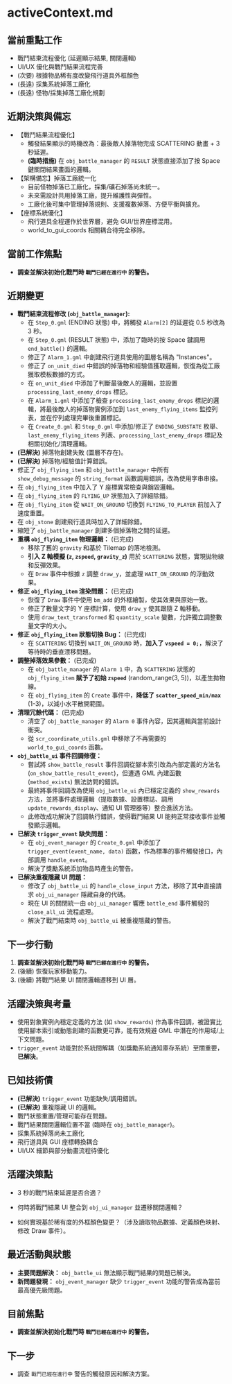# activeContext.md

## 當前重點工作
- 戰鬥結束流程優化 (延遲顯示結果, 關閉邏輯)
- UI/UX 優化與戰鬥結果流程完善
- (次要) 根據物品稀有度改變飛行道具外框顏色
- (長遠) 採集系統掉落工廠化
- (長遠) 怪物/採集掉落工廠化規劃

## 近期決策與備忘
- 【戰鬥結果流程優化】
    - 觸發結果顯示的時機改為：最後敵人掉落物完成 SCATTERING 動畫 + 3 秒延遲。
    - **(臨時措施)** 在 `obj_battle_manager` 的 `RESULT` 狀態直接添加了按 Space 鍵關閉結果畫面的邏輯。
- 【架構備忘】掉落工廠統一化
  - 目前怪物掉落已工廠化，採集/礦石掉落尚未統一。
  - 未來需設計共用掉落工廠，提升維護性與彈性。
  - 工廠化後可集中管理掉落規則、支援複數掉落、方便平衡與擴充。
- 【座標系統優化】
  - 飛行道具全程運作於世界層，避免 GUI/世界座標混用。
  - world_to_gui_coords 相關耦合待完全移除。

## 當前工作焦點
- **調查並解決初始化戰鬥時 `戰鬥已經在進行中` 的警告。**

## 近期變更
- **戰鬥結束流程修改 (`obj_battle_manager`):**
    - 在 `Step_0.gml` (ENDING 狀態) 中，將觸發 `Alarm[2]` 的延遲從 0.5 秒改為 3 秒。
    - 在 `Step_0.gml` (RESULT 狀態) 中，添加了臨時的按 Space 鍵調用 `end_battle()` 的邏輯。
    - 修正了 `Alarm_1.gml` 中創建飛行道具使用的圖層名稱為 "Instances"。
    - 修正了 `on_unit_died` 中錯誤的掉落物和經驗值獲取邏輯，恢復為從工廠獲取模板數據的方式。
    - 在 `on_unit_died` 中添加了判斷最後敵人的邏輯，並設置 `processing_last_enemy_drops` 標記。
    - 在 `Alarm_1.gml` 中添加了檢查 `processing_last_enemy_drops` 標記的邏輯，將最後敵人的掉落物實例添加到 `last_enemy_flying_items` 監控列表，並在佇列處理完畢後重置標記。
    - 在 `Create_0.gml` 和 `Step_0.gml` 中添加/修正了 `ENDING_SUBSTATE` 枚舉、`last_enemy_flying_items` 列表、`processing_last_enemy_drops` 標記及相關初始化/清理邏輯。
- **(已解決)** 掉落物創建失敗 (圖層不存在)。
- **(已解決)** 掉落物/經驗值計算錯誤。
- 修正了 `obj_flying_item` 和 `obj_battle_manager` 中所有 `show_debug_message` 的 `string_format` 函數調用錯誤，改為使用字串串接。
- 在 `obj_flying_item` 中加入了 Y 座標異常檢查與銷毀邏輯。
- 在 `obj_flying_item` 的 `FLYING_UP` 狀態加入了詳細除錯。
- 在 `obj_flying_item` 從 `WAIT_ON_GROUND` 切換到 `FLYING_TO_PLAYER` 前加入了速度重置。
- 在 `obj_stone` 創建飛行道具時加入了詳細除錯。
- 縮短了 `obj_battle_manager` 創建多個掉落物之間的延遲。
- **重構 `obj_flying_item` 物理邏輯：** (已完成)
  - 移除了舊的 `gravity` 和基於 Tilemap 的落地檢測。
  - **引入 Z 軸模擬 (`z`, `zspeed`, `gravity_z`)** 用於 `SCATTERING` 狀態，實現拋物線和反彈效果。
  - 在 `Draw` 事件中根據 `z` 調整 `draw_y`，並處理 `WAIT_ON_GROUND` 的浮動效果。
- **修正 `obj_flying_item` 渲染問題：** (已完成)
  - 恢復了 `Draw` 事件中使用 `bm_add` 的外框繪製，使其效果與原始一致。
  - 修正了數量文字的 Y 座標計算，使用 `draw_y` 使其跟隨 Z 軸移動。
  - 使用 `draw_text_transformed` 和 `quantity_scale` 變數，允許獨立調整數量文字的大小。
- **修正 `obj_flying_item` 狀態切換 Bug：** (已完成)
  - 在 `SCATTERING` 切換到 `WAIT_ON_GROUND` 時，**加入了 `vspeed = 0;`**，解決了等待時的垂直漂移問題。
- **調整掉落效果參數：** (已完成)
  - 在 `obj_battle_manager` 的 `Alarm 1` 中，為 `SCATTERING` 狀態的 `obj_flying_item` **賦予了初始 `zspeed`** (random_range(3, 5))，以產生拋物線。
  - 在 `obj_flying_item` 的 `Create` 事件中，**降低了 `scatter_speed_min/max`** (1-3)，以減小水平散開範圍。
- **清理冗餘代碼：** (已完成)
  - 清空了 `obj_battle_manager` 的 `Alarm 0` 事件內容，因其邏輯與當前設計衝突。
  - 從 `scr_coordinate_utils.gml` 中移除了不再需要的 `world_to_gui_coords` 函數。
- **`obj_battle_ui` 事件回調修復：**
    - 嘗試將 `show_battle_result` 事件回調從腳本索引改為內部定義的方法名 (`on_show_battle_result_event`)，但遭遇 GML 內建函數 (`method_exists`) 無法訪問的錯誤。
    - 最終將事件回調改為使用 `obj_battle_ui` 內已穩定定義的 `show_rewards` 方法，並將事件處理邏輯（提取數據、設置標誌、調用 `update_rewards_display`、通知 UI 管理器等）整合進該方法。
    - 此修改成功解決了回調執行錯誤，使得戰鬥結果 UI 能夠正常接收事件並觸發顯示邏輯。
- **已解決 `trigger_event` 缺失問題：**
    - 在 `obj_event_manager` 的 `Create_0.gml` 中添加了 `trigger_event(event_name, data)` 函數，作為標準的事件觸發接口，內部調用 `handle_event`。
    - 解決了獎勵系統添加物品時產生的警告。
- **已解決重複隱藏 UI 問題：**
    - 修改了 `obj_battle_ui` 的 `handle_close_input` 方法，移除了其中直接請求 `obj_ui_manager` 隱藏自身的代碼。
    - 現在 UI 的關閉統一由 `obj_ui_manager` 響應 `battle_end` 事件觸發的 `close_all_ui` 流程處理。
    - 解決了戰鬥結束時 `obj_battle_ui` 被重複隱藏的警告。

## 下一步行動
1.  **調查並解決初始化戰鬥時 `戰鬥已經在進行中` 的警告。**
2.  (後續) 恢復玩家移動能力。
3.  (後續) 將戰鬥結果 UI 關閉邏輯遷移到 UI 層。

## 活躍決策與考量
- 使用對象實例內穩定定義的方法 (如 `show_rewards`) 作為事件回調，被證實比使用腳本索引或動態創建的函數更可靠，能有效規避 GML 中潛在的作用域/上下文問題。
- `trigger_event` 功能對於系統間解耦（如獎勵系統通知庫存系統）至關重要，**已解決**。

## 已知技術債
- **(已解決)** `trigger_event` 功能缺失/調用錯誤。
- **(已解決)** 重複隱藏 UI 的邏輯。
- 戰鬥狀態重置/管理可能存在問題。
- 戰鬥結果關閉邏輯位置不當 (臨時在 `obj_battle_manager`)。
- 採集系統掉落尚未工廠化
- 飛行道具與 GUI 座標轉換耦合
- UI/UX 細節與部分動畫流程待優化

## 活躍決策點
- 3 秒的戰鬥結束延遲是否合適？
- 何時將戰鬥結果 UI 整合到 `obj_ui_manager` 並遷移關閉邏輯？

- 如何實現基於稀有度的外框顏色變更？（涉及讀取物品數據、定義顏色映射、修改 Draw 事件）。

## 最近活動與狀態
- **主要問題解決：** `obj_battle_ui` 無法顯示戰鬥結果的問題已解決。
- **新問題發現：** `obj_event_manager` 缺少 `trigger_event` 功能的警告成為當前最高優先級問題。

## 目前焦點
- **調查並解決初始化戰鬥時 `戰鬥已經在進行中` 的警告。**

## 下一步
- 調查 `戰鬥已經在進行中` 警告的觸發原因和解決方案。 
